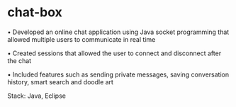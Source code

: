 # chat-box

•	Developed an online chat application using Java socket programming that allowed multiple users to communicate in real time

•	Created sessions that allowed the user to connect and disconnect after the chat

•	Included features such as sending private messages, saving conversation history, smart search and doodle art

Stack: Java, Eclipse
